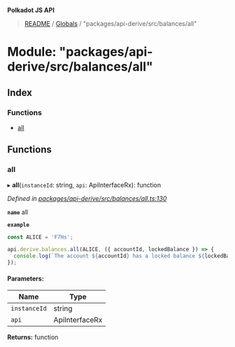 **Polkadot JS API**

> [README](../README.md) / [Globals](../globals.md) / "packages/api-derive/src/balances/all"

# Module: "packages/api-derive/src/balances/all"

## Index

### Functions

* [all](_packages_api_derive_src_balances_all_.md#all)

## Functions

### all

▸ **all**(`instanceId`: string, `api`: ApiInterfaceRx): function

*Defined in [packages/api-derive/src/balances/all.ts:130](https://github.com/polkadot-js/api/blob/7af915185/packages/api-derive/src/balances/all.ts#L130)*

**`name`** all

**`example`** 
<BR>

```javascript
const ALICE = 'F7Hs';

api.derive.balances.all(ALICE, ({ accountId, lockedBalance }) => {
  console.log(`The account ${accountId} has a locked balance ${lockedBalance} units.`);
});
```

#### Parameters:

Name | Type |
------ | ------ |
`instanceId` | string |
`api` | ApiInterfaceRx |

**Returns:** function
